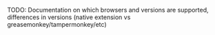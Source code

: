 TODO: Documentation on which browsers and versions are supported, differences in versions (native extension vs greasemonkey/tampermonkey/etc)
